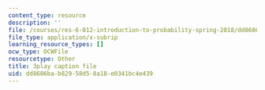 ```yaml
---
content_type: resource
description: ''
file: /courses/res-6-012-introduction-to-probability-spring-2018/dd8686bab82958d58a18e0341bc4e439_YQ26hzI4OJk.vtt
file_type: application/x-subrip
learning_resource_types: []
ocw_type: OCWFile
resourcetype: Other
title: 3play caption file
uid: dd8686ba-b829-58d5-8a18-e0341bc4e439
---
```

